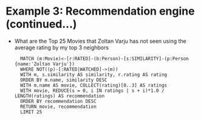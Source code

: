 <!SLIDE bullets>
# Example 3: Recommendation engine (continued...)

* What are the Top 25 Movies that Zoltan Varju has not seen using the average rating by my top 3 neighbors


        MATCH (m:Movie)<-­[r:RATED]-­(b:Person)‐[s:SIMILARITY]-­(p:Person {name:'Zoltan Varju'})
        WHERE NOT((p)‐[:RATED|WATCHED]‐>(m))
        WITH m, s.similarity AS similarity, r.rating AS rating
        ORDER BY m.name, similarity DESC
        WITH m.name AS movie, COLLECT(rating)[0..3] AS ratings
        WITH movie, REDUCE(s = 0, i IN ratings | s + i)*1.0 / LENGTH(ratings) AS recommendation
        ORDER BY recommendation DESC
        RETURN movie, recommendation 
        LIMIT 25


